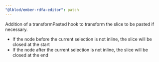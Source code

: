 ```yaml
---
"@lblod/ember-rdfa-editor": patch
---
```


Addition of a transformPasted hook to transform the slice to be pasted if necessary.
- If the node before the current selection is not inline, the slice will be closed at the start
- If the node after the current selection is not inline, the slice will be closed at the end

